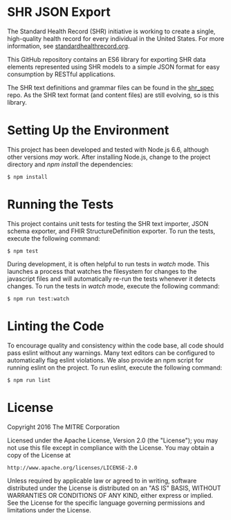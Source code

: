 # SHR JSON Export

The Standard Health Record (SHR) initiative is working to create a single, high-quality health record for every individual in the United States.  For more information, see [standardhealthrecord.org](http://standardhealthrecord.org/).

This GitHub repository contains an ES6 library for exporting SHR data elements represented using SHR models to a simple JSON format for easy consumption by RESTful applications.

The SHR text definitions and grammar files can be found in the [shr_spec](https://github.com/standardhealth/shr_spec) repo.  As the SHR text format (and content files) are still evolving, so is this library.

# Setting Up the Environment

This project has been developed and tested with Node.js 6.6, although other versions _may_ work.  After installing Node.js, change to the project directory and _npm install_ the dependencies:
```
$ npm install
```

# Running the Tests

This project contains unit tests for testing the SHR text importer, JSON schema exporter, and FHIR StructureDefinition exporter.  To run the tests, execute the following command:
```
$ npm test
```

During development, it is often helpful to run tests in _watch_ mode.  This launches a process that watches the filesystem for changes to the javascript files and will automatically re-run the tests whenever it detects changes.  To run the tests in _watch_ mode, execute the following command:
```
$ npm run test:watch
```

# Linting the Code

To encourage quality and consistency within the code base, all code should pass eslint without any warnings.  Many text editors can be configured to automatically flag eslint violations.  We also provide an npm script for running eslint on the project.  To run eslint, execute the following command:
```
$ npm run lint
```

# License

Copyright 2016 The MITRE Corporation

Licensed under the Apache License, Version 2.0 (the "License");
you may not use this file except in compliance with the License.
You may obtain a copy of the License at

    http://www.apache.org/licenses/LICENSE-2.0

Unless required by applicable law or agreed to in writing, software
distributed under the License is distributed on an "AS IS" BASIS,
WITHOUT WARRANTIES OR CONDITIONS OF ANY KIND, either express or implied.
See the License for the specific language governing permissions and
limitations under the License.